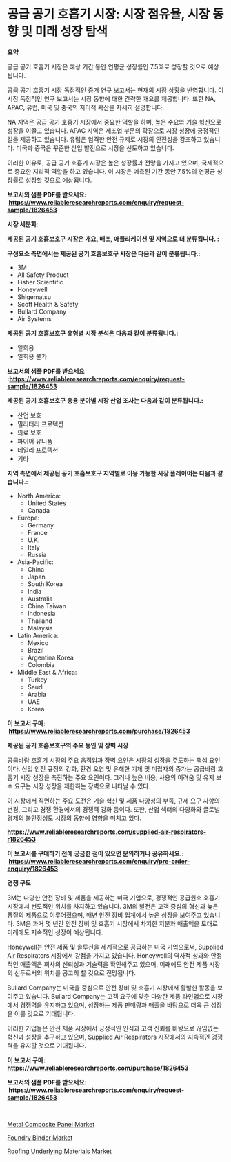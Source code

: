 <p><h1>공급 공기 호흡기 시장: 시장 점유율, 시장 동향 및 미래 성장 탐색</h1></p><p><strong>요약</strong></p>
<p><p>공급 공기 호흡기 시장은 예상 기간 동안 연평균 성장률인 7.5%로 성장할 것으로 예상됩니다.</p><p>공급 공기 호흡기 시장 독점적인 증거 연구 보고서는 현재의 시장 상황을 반영합니다. 이 시장 독점적인 연구 보고서는 시장 동향에 대한 간략한 개요를 제공합니다. 또한 NA, APAC, 유럽, 미국 및 중국의 지리적 확산을 자세히 설명합니다. </p><p>NA 지역은 공급 공기 호흡기 시장에서 중요한 역할을 하며, 높은 수요와 기술 혁신으로 성장을 이끌고 있습니다. APAC 지역은 제조업 부문의 확장으로 시장 성장에 긍정적인 길을 제공하고 있습니다. 유럽은 엄격한 안전 규제로 시장의 안전성을 강조하고 있습니다. 미국과 중국은 꾸준한 산업 발전으로 시장을 선도하고 있습니다.</p><p>이러한 이유로, 공급 공기 호흡기 시장은 높은 성장률과 전망을 가지고 있으며, 국제적으로 중요한 지리적 역할을 하고 있습니다. 이 시장은 예측된 기간 동안 7.5%의 연평균 성장률로 성장할 것으로 예상됩니다.</p></p>
<p><strong>보고서의 샘플 PDF를 받으세요: &nbsp;<a href="https://www.reliableresearchreports.com/enquiry/request-sample/1826453">https://www.reliableresearchreports.com/enquiry/request-sample/1826453</a></strong></p>
<p><strong>시장 세분화:</strong></p>
<p><strong> 제공된 공기 호흡보호구 시장은 개요, 배포, 애플리케이션 및 지역으로 더 분류됩니다. :</strong></p>
<p><strong>구성요소 측면에서는 제공된 공기 호흡보호구 시장은 다음과 같이 분류됩니다.:</strong></p>
<p><ul><li>3M</li><li>All Safety Product</li><li>Fisher Scientific</li><li>Honeywell</li><li>Shigematsu</li><li>Scott Health & Safety</li><li>Bullard Company</li><li>Air Systems</li></ul></p>
<p><strong> 제공된 공기 호흡보호구 유형별 시장 분석은 다음과 같이 분류됩니다.:</strong></p>
<p><ul><li>일회용</li><li>일회용 불가</li></ul></p>
<p><strong>보고서의 샘플 PDF를 받으세요 :<a href="https://www.reliableresearchreports.com/enquiry/request-sample/1826453">https://www.reliableresearchreports.com/enquiry/request-sample/1826453</a></strong></p>
<p><strong> 제공된 공기 호흡보호구 응용 분야별 시장 산업 조사는 다음과 같이 분류됩니다.:</strong></p>
<p><ul><li>산업 보호</li><li>밀리터리 프로텍션</li><li>의료 보호</li><li>파이어 유니폼</li><li>데일리 프로텍션</li><li>기타</li></ul></p>
<p><strong>지역 측면에서 제공된 공기 호흡보호구 지역별로 이용 가능한 시장 플레이어는 다음과 같습니다.:</strong></p>
<p><ul>
    <li>
        North America:
        <ul>
            <li>United States</li>
            <li>Canada</li>
        </ul>
    </li>
    <li>
        Europe:
        <ul>
            <li>Germany</li>
            <li>France</li>
            <li>U.K.</li>
            <li>Italy</li>
            <li>Russia</li>
        </ul>
    </li>
    <li>
        Asia-Pacific:
        <ul>
            <li>China</li>
            <li>Japan</li>
            <li>South Korea</li>
            <li>India</li>
            <li>Australia</li>
            <li>China Taiwan</li>
            <li>Indonesia</li>
            <li>Thailand</li>
            <li>Malaysia</li>
        </ul>
    </li>
    <li>
        Latin America:
        <ul>
            <li>Mexico</li>
            <li>Brazil</li>
            <li>Argentina Korea</li>
            <li>Colombia</li>
        </ul>
    </li>
    <li>
        Middle East & Africa:
        <ul>
            <li>Turkey</li>
            <li>Saudi</li>
            <li>Arabia</li>
            <li>UAE</li>
            <li>Korea</li>
        </ul>
    </li>
    </ul></p>
<p><strong>이 보고서 구매: &nbsp;<a href="https://www.reliableresearchreports.com/purchase/1826453">https://www.reliableresearchreports.com/purchase/1826453</a></strong></p>
<p><strong>제공된 공기 호흡보호구의 주요 동인 및 장벽 시장</strong></p>
<p><p>공급바람 호흡기 시장의 주요 움직임과 장벽 요인은 시장의 성장을 주도하는 핵심 요인이다. 산업 안전 규정의 강화, 환경 오염 및 유해한 기체 및 미립자의 증가는 공급바람 호흡기 시장 성장을 촉진하는 주요 요인이다. 그러나 높은 비용, 사용의 어려움 및 유지 보수 요구는 시장 성장을 제한하는 장벽으로 나타날 수 있다.</p><p>이 시장에서 직면하는 주요 도전은 기술 혁신 및 제품 다양성의 부족, 규제 요구 사항의 변경, 그리고 경쟁 환경에서의 경쟁력 강화 등이다. 또한, 산업 섹터의 다양화와 글로벌 경제의 불안정성도 시장의 동향에 영향을 미치고 있다.</p></p>
<p><strong><a href="https://www.reliableresearchreports.com/supplied-air-respirators-r1826453">https://www.reliableresearchreports.com/supplied-air-respirators-r1826453</a></strong></p>
<p><strong>이 보고서를 구매하기 전에 궁금한 점이 있으면 문의하거나 공유하세요.: &nbsp;<a href="https://www.reliableresearchreports.com/enquiry/pre-order-enquiry/1826453">https://www.reliableresearchreports.com/enquiry/pre-order-enquiry/1826453</a></strong></p>
<p><strong>경쟁 구도</strong></p>
<p><p>3M는 다양한 안전 장비 및 제품을 제공하는 미국 기업으로, 경쟁적인 공급원호 호흡기 시장에서 선도적인 위치를 차지하고 있습니다. 3M의 발전은 고객 중심의 혁신과 높은 품질의 제품으로 이루어졌으며, 매년 안전 장비 업계에서 높은 성장을 보여주고 있습니다. 3M은 과거 몇 년간 안전 장비 및 호흡기 시장에서 차지한 지분과 매출액을 토대로 미래에도 지속적인 성장이 예상됩니다.</p><p>Honeywell는 안전 제품 및 솔루션을 세계적으로 공급하는 미국 기업으로써, Supplied Air Respirators 시장에서 강점을 가지고 있습니다. Honeywell의 역사적 성과와 안정적인 매출액은 회사의 신뢰성과 기술력을 확인해주고 있으며, 미래에도 안전 제품 시장의 선두로서의 위치를 공고히 할 것으로 전망됩니다.</p><p>Bullard Company는 미국을 중심으로 안전 장비 및 호흡기 시장에서 활발한 활동을 보여주고 있습니다. Bullard Company는 고객 요구에 맞춘 다양한 제품 라인업으로 시장에서 경쟁력을 유지하고 있으며, 성장하는 제품 판매량과 매출을 바탕으로 더욱 큰 성장을 이룰 것으로 기대됩니다.</p><p>이러한 기업들은 안전 제품 시장에서 긍정적인 인식과 고객 신뢰를 바탕으로 끊임없는 혁신과 성장을 추구하고 있으며, Supplied Air Respirators 시장에서의 지속적인 경쟁력을 유지할 것으로 기대됩니다.</p></p>
<p><strong>이 보고서 구매: &nbsp; <a href="https://www.reliableresearchreports.com/purchase/1826453">https://www.reliableresearchreports.com/purchase/1826453</a></strong></p>
<p><strong>보고서의 샘플 PDF를 받으세요: &nbsp;<a href="https://www.reliableresearchreports.com/enquiry/request-sample/1826453">https://www.reliableresearchreports.com/enquiry/request-sample/1826453</a></strong><strong></strong></p>
<p>&nbsp;</p>
<p><p><a href="https://www.linkedin.com/pulse/metal-composite-panel-market-size-focuses-dynamics-in-depth-ep9lc?trackingId=Gf7cPL2GieAtxdbfLFnuhA%3D%3D">Metal Composite Panel Market</a></p><p><a href="https://www.linkedin.com/pulse/foundry-binder-market-size-share-global-analysis-report-2024-xaref?trackingId=fh8PJXUsATo2qECuQDNEnw%3D%3D">Foundry Binder Market</a></p><p><a href="https://www.linkedin.com/pulse/decoding-roofing-underlying-materials-market-deep-dive-latest-hltrf?trackingId=gj5QRdmxKOqd2KVzmPZNOw%3D%3D">Roofing Underlying Materials Market</a></p></p>